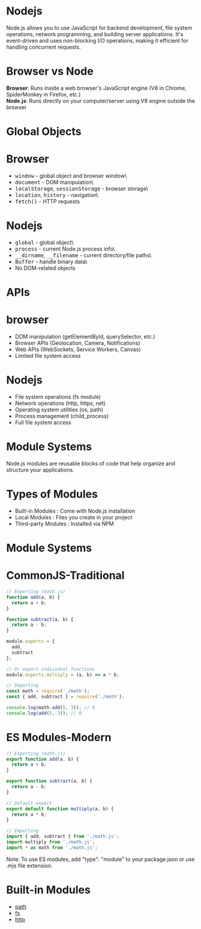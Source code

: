 # Nodejs

Node.js allows you to use JavaScript for backend development, file system operations, network programming, and building server applications. It's event-driven and uses non-blocking I/O operations, making it efficient for handling concurrent requests.

# Browser vs Node

<strong>Browser</strong>: Runs inside a web browser's JavaScript engine (V8 in Chrome, SpiderMonkey in Firefox, etc.)\
<strong>Node.js</strong>: Runs directly on your computer/server using V8 engine outside the browser

# Global Objects

# Browser

- <kbd>window</kbd> - global object and browser window\
- <kbd>document</kbd> - DOM manipulation\
- <kbd>localStorage</kbd>, <kbd>sessionStorage</kbd> - browser storage\
- <kbd>location</kbd>, <kbd>history</kbd> - navigation\
- <kbd>fetch()</kbd> - HTTP requests

# Nodejs

- <kbd>global</kbd> - global object\
- <kbd>process</kbd> - current Node.js process info\
- <kbd>__dirname</kbd>, <kbd>__filename</kbd> - current directory/file paths\
- <kbd>Buffer</kbd> - handle binary data\
- No DOM-related objects

# APIs

# browser

- DOM manipulation (getElementById, querySelector, etc.)
- Browser APIs (Geolocation, Camera, Notifications)
- Web APIs (WebSockets, Service Workers, Canvas)
- Limited file system access

# Nodejs

- File system operations (fs module)
- Network operations (http, https, net)
- Operating system utilities (os, path)
- Process management (child_process)
- Full file system access

# Module Systems

Node.js modules are reusable blocks of code that help organize and structure your applications.

# Types of Modules

- Built-in Modules : Come with Node.js installation
- Local Modules : Files you create in your project
- Third-party Modules : Installed via NPM

# Module Systems

# CommonJS-Traditional

```js
// Exporting (math.js)
function add(a, b) {
  return a + b;
}

function subtract(a, b) {
  return a - b;
}

module.exports = {
  add,
  subtract
};

// Or export individual functions
module.exports.multiply = (a, b) => a * b;

// Importing
const math = require('./math');
const { add, subtract } = require('./math');

console.log(math.add(5, 3)); // 8
console.log(add(5, 3)); // 8
```

# ES Modules-Modern

```js
// Exporting (math.js)
export function add(a, b) {
  return a + b;
}

export function subtract(a, b) {
  return a - b;
}

// Default export
export default function multiply(a, b) {
  return a * b;
}

// Importing
import { add, subtract } from './math.js';
import multiply from './math.js';
import * as math from './math.js';
```

Note: To use ES modules, add "type": "module" to your package.json or use .mjs file extension.

# Built-in Modules

- [path](./path/README.md)
- [fs](./fs/README.md)
- [http](./http/README.md)